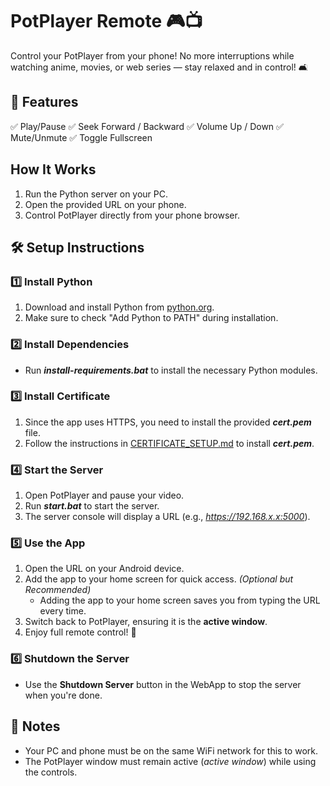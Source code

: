 # PotPlayer Remote 🎮📺

Control your PotPlayer from your phone! No more interruptions while watching anime, movies, or web series — stay relaxed and in control! 🛋️


## 🎯 Features

✅ Play/Pause
✅ Seek Forward / Backward
✅ Volume Up / Down
✅ Mute/Unmute
✅ Toggle Fullscreen


## How It Works

1. Run the Python server on your PC.
2. Open the provided URL on your phone.
3. Control PotPlayer directly from your phone browser.


## 🛠️ Setup Instructions

### 1️⃣ Install Python

1. Download and install Python from [python.org](https://www.python.org/).
2. Make sure to check "Add Python to PATH" during installation.

### 2️⃣ Install Dependencies

- Run ***install-requirements.bat*** to install the necessary Python modules.

### 3️⃣ Install Certificate

1. Since the app uses HTTPS, you need to install the provided ***cert.pem*** file.
2. Follow the instructions in [CERTIFICATE_SETUP.md](CERTIFICATE_SETUP.md) to install ***cert.pem***.

### 4️⃣ Start the Server

1. Open PotPlayer and pause your video.
2. Run ***start.bat*** to start the server.
3. The server console will display a URL (e.g., *https://192.168.x.x:5000*).

### 5️⃣ Use the App

1. Open the URL on your Android device.
2. Add the app to your home screen for quick access. *(Optional but Recommended)*
    - Adding the app to your home screen saves you from typing the URL every time.
3. Switch back to PotPlayer, ensuring it is the **active window**.
4. Enjoy full remote control! 🎉

### 6️⃣ Shutdown the Server

- Use the **Shutdown Server** button in the WebApp to stop the server when you're done.

## 📌 Notes

- Your PC and phone must be on the same WiFi network for this to work.
- The PotPlayer window must remain active (*active window*) while using the controls.
